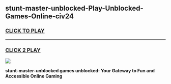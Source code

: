 
## stunt-master-unblocked-Play-Unblocked-Games-Online-civ24
<h3>
<a href="https://premium76.site?title=stunt-master-unblocked&ref=25A">CLICK TO PLAY</a></h3>
<hr>

<h3>
<a href="https://premium76.site?title=stunt-master-unblocked&ref=25A">CLICK 2 PLAY</a>
  
</h3>

<a href="https://premium76.site?title=stunt-master-unblocked&ref=25A"><img src="https://clearcache.store/games.png"></a>


**stunt-master-unblocked games unblocked: Your Gateway to Fun and Accessible Online Gaming**

